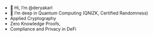 - 👋 Hi, I’m @deryakarl
- 👀 I’m deep in Quantum Computing (QNIZK, Certified Randomness)
- Applied Cryptography
- Zero Knowledge Proofs,
- Compliance and Privacy in DeFi
  

<!---
deryakarl/deryakarl is a ✨ special ✨ repository because its `README.md` (this file) appears on your GitHub profile.
You can click the Preview link to take a look at your changes.
--->

